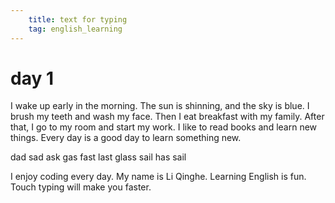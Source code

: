 ```yaml
---
    title: text for typing
    tag: english_learning
---
```


# day 1

I wake up early in the morning.
The sun is shinning, and the sky is blue.
I brush my teeth and wash my face.
Then I eat breakfast with my family.
After that, I go to my room and start my work.
I like to read books and learn new things.
Every day is a good day to learn something new.

dad sad ask gas fast last glass sail has sail

I enjoy coding every day.
My name is Li Qinghe. 
Learning English is fun. 
Touch typing will make you faster. 
